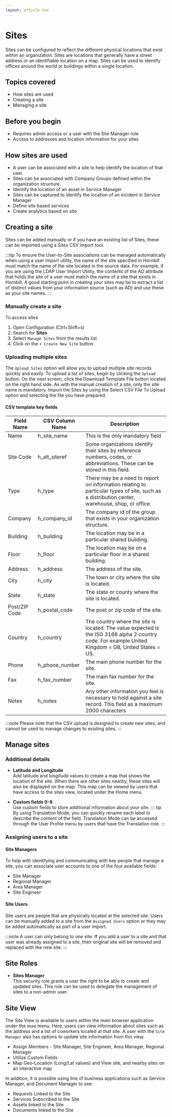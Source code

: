 ```yaml
---
layout: article-toc
---
```

# Sites
Sites can be configured to reflect the different physical locations that exist within an organization. Sites are locations that generally have a street address or an identifiable location on a map. Sites can be used to identify offices around the world or buildings within a single location.

## Topics covered
* How sites are used
* Creating a site
* Managing a site

## Before you begin
* Requires admin access or a user with the Site Manager role
* Access to addresses and location information for your sites

## How sites are used
* A user can be associated with a site to help identify the location of that user.
* Sites can be associated with Company Groups defined within the organization structure. 
* Identify the location of an asset in Service Manager
* Sites can be captured to identify the location of an incident in Service Manager
* Define site based services
* Create analytics based on site

## Creating a site
Sites can be added manually or if you have an existing list of Sites, these can be imported using a Sites CSV import tool.

:::tip
To ensure the User-to-Site associations can be managed automatically when using a user import utility, the name of the site specified in Hornbill must match the name of the site located in the source data. For example, if you are using the LDAP User Import Utility, the contents of the AD attribute that holds the site of a user must match the name of a site that exists in Hornbill. A good starting point in creating your sites may be to extract a list of distinct values from your information source (such as AD) and use these as your site names.
:::

### Manually create a site
To access sites 
1. Open Configuration (Ctrl+Shift+s)
1. Search for **Sites**
1. Select `Manage Sites` from the results list
1. Click on the `+ Create New Site` button

### Uploading multiple sites
The `Upload Sites` option will allow you to upload multiple site records quickly and easily. To upload a list of sites, begin by clicking the `Upload` button. On the next screen, click the Download Template File button located on the right hand side. As with the manual creation of a site, only the site name is mandatory. Import the Sites by using the Select CSV File To Upload option and selecting the file you have prepared.

#### CSV template key fields
|Field Name|CSV Column Name|Description|
|-|-|-|
|Name|h_site_name|This is the only mandatory field|
|Site Code|h_alt_siteref|Some organizations identify their sites by reference numbers, codes, or abbreviations. These can be stored in this field.|
|Type|h_type|There may be a need to report on information relating to particular types of site, such as a distribution center, warehouse, shop, or office.|
|Company|h_company_id|The company id of the group that exists in your organization structure.|
|Building|h_building|The location may be in a particular shared building.|
|Floor|h_floor|The location may be on a particular floor in a shared building.|
|Address|h_address|The address of the site.|
|City|h_city|The town or city where the site is located.|
|State|h_state|The state or county where the site is located.|
|Post/ZIP Code|h_postal_code|The post or zip code of the site.|
|Country|h_country|The country where the site is located. The value expected is the ISO 3166 alpha 2 country code. For example United Kingdom = GB, United States = US.|
|Phone|h_phone_number|The main phone number for the site.|
|Fax|h_fax_number|The main fax number for the site.|
|Notes|h_notes|Any other information you feel is necessary to hold against a site record. This field as a maximum 2000 characters|

:::note
Please note that the CSV upload is designed to create new sites, and cannot be used to manage changes to existing sites.
:::

## Manage sites

### Additional details
* **Latitude and Longitude**<br>Add latitude and longitude values to create a map that shows the location of the site. When there are other sites nearby, these sites will also be displayed on the map. This map can be viewed by users that have access to the sites view, located under the Home menu.

* **Custom fields 0-9**<br>Use custom fields to store additional information about your site.
::: tip
 By using Translation Mode, you can quickly rename each label to describe the content of the field.  Translation Mode can be accessed through the User Profile menu by users that have the Translation role. 
:::

### Assigning users to a site

#### Site Managers
To help with identifying and communicating with key people that manage a site, you can associate user accounts to one of the four available fields:

* Site Manager
* Regional Manager
* Area Manager
* Site Engineer

#### Site Users
Site users are people that are physically located at the selected site.  Users can be manually added to a site from the `Assigned Users` option or they may be added automatically as part of a user import.

:::note
A user can only belong to one site.  If you add a user to a site and that user was already assigned to a site, their original site will be removed and replaced with the new site.
:::

## Site Roles
* **Sites Manager**<br>This security role grants a user the right to be able to create and updated sites.  This role can be used to delegate the management of sites to a non-admin user.

## Site View
The Site View is available to users within the main browser application under the `Home` menu.  Here, users can view information about sites such as the address and a list of coworkers located at that site. A user with the `Site Manager` also has options to update site information from this view. 

* Assign Members - Site Manager, Site Engineer, Area Manager, Regional Manager
* Utilize Custom Fields
* Map Geo-Location (Long/Lat values) and View site, and nearby sites on an interactive map

In addition, it is possible using line of business applications such as Service Manager, and Document Manager to see:

* Requests Linked to the Site
* Services Subscribed to the Site
* Assets linked to the Site
* Documents linked to the Site